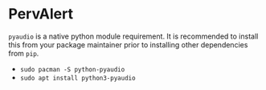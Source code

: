 # PervAlert

`pyaudio` is a native python module requirement. It is recommended to install this from your package maintainer prior to installing other dependencies from `pip`.

- `sudo pacman -S python-pyaudio`
- `sudo apt install python3-pyaudio`

